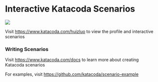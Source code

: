 # Interactive Katacoda Scenarios

[![](http://shields.katacoda.com/katacoda/huizluo/count.svg)](https://www.katacoda.com/huizluo "Get your profile on Katacoda.com")

Visit https://www.katacoda.com/huizluo to view the profile and interactive scenarios

### Writing Scenarios
Visit https://www.katacoda.com/docs to learn more about creating Katacoda scenarios

For examples, visit https://github.com/katacoda/scenario-example
